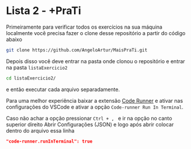 # Lista 2 - +PraTi

<p>
  Primeiramente para verificar todos os exercícios na sua máquina localmente você precisa fazer o clone desse repositório a partir do código abaixo

```bash
git clone https://github.com/AngeloArtur/MaisPraTi.git
```

Depois disso você deve entrar na pasta onde clonou o repositório e entrar na pasta `listaExercicio2`

```bash
cd listaExercicio2/
```

e então executar cada arquivo separadamente.

Para uma melhor experiência baixar a extensão [Code Runner](https://marketplace.visualstudio.com/items?itemName=formulahendry.code-runner) e ativar nas configurações do VSCode e ativar a opção `Code-runner Run In Terminal`.

Caso não achar a opção pressionar `Ctrl + , ` e ir na opção no canto superior direito Abrir Configurações (JSON) e logo após abrir colocar dentro do arquivo essa linha

```JSON
"code-runner.runInTerminal": true
```

</p>
